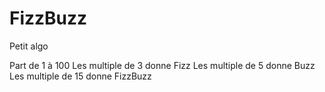 FizzBuzz
========


Petit algo

Part de 1 à 100
Les multiple de 3 donne Fizz
Les multiple de 5 donne Buzz
Les multiple de 15 donne FizzBuzz

